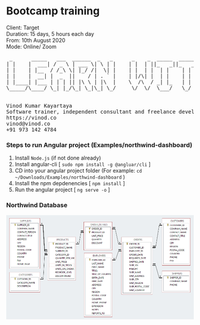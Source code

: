 # Bootcamp training

Client: Target<br>
Duration: 15 days, 5 hours each day<br>
From: 10th August 2020<br>
Mode: Online/ Zoom<br>

<pre>
 _      _____   ___  ______  _   _      _    _  _____  _____  _   _      _   _  _____  _   _  _____ ______ 
| |    |  ___| / _ \ | ___ \| \ | |    | |  | ||_   _||_   _|| | | |    | | | ||_   _|| \ | ||  _  ||  _  \
| |    | |__  / /_\ \| |_/ /|  \| |    | |  | |  | |    | |  | |_| |    | | | |  | |  |  \| || | | || | | |
| |    |  __| |  _  ||    / | . ` |    | |/\| |  | |    | |  |  _  |    | | | |  | |  | . ` || | | || | | |
| |____| |___ | | | || |\ \ | |\  |    \  /\  / _| |_   | |  | | | |    \ \_/ / _| |_ | |\  |\ \_/ /| |/ / 
\_____/\____/ \_| |_/\_| \_|\_| \_/     \/  \/  \___/   \_/  \_| |_/     \___/  \___/ \_| \_/ \___/ |___/  
                                                                                                           
                                                                                   
Vinod Kumar Kayartaya
Software trainer, independent consultant and freelance developer.
https://vinod.co
vinod@vinod.co
+91 973 142 4784
</pre>

### Steps to run Angular project (Examples/northwind-dashboard)

1. Install `Node.js` (if not done already)
1. Install angular-cli [ `sudo npm install -g @angluar/cli` ]
1. CD into your angular project folder (For example:  `cd ~/Downloads/Examples/northwind-dashboard` )
1. Install the npm depdenencies [ `npm install` ]
1. Run the angular project [ `ng serve -o` ]


### Northwind Database 

<img src="Diagrams/NORTHWIND_DB_DIAGRAM.png">

<!-- added using Windows 10 -->